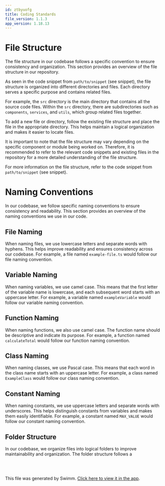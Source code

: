```yaml
---
id: ztbyuofg
title: Coding Standards
file_version: 1.1.3
app_version: 1.18.13
---
```


# File Structure

The file structure in our codebase follows a specific convention to ensure consistency and organization. This section provides an overview of the file structure in our repository.

As seen in the code snippet from `path/to/snippet` (see snippet), the file structure is organized into different directories and files. Each directory serves a specific purpose and contains related files.

For example, the `src` directory is the main directory that contains all the source code files. Within the `src` directory, there are subdirectories such as `components`, `services`, and `utils`, which group related files together.

To add a new file or directory, follow the existing file structure and place the file in the appropriate directory. This helps maintain a logical organization and makes it easier to locate files.

It is important to note that the file structure may vary depending on the specific component or module being worked on. Therefore, it is recommended to refer to the relevant code snippets and existing files in the repository for a more detailed understanding of the file structure.

For more information on the file structure, refer to the code snippet from `path/to/snippet` (see snippet).

# Naming Conventions

In our codebase, we follow specific naming conventions to ensure consistency and readability. This section provides an overview of the naming conventions we use in our code.

## File Naming

When naming files, we use lowercase letters and separate words with hyphens. This helps improve readability and ensures consistency across our codebase. For example, a file named `example-file.ts` would follow our file naming convention.

## Variable Naming

When naming variables, we use camel case. This means that the first letter of the variable name is lowercase, and each subsequent word starts with an uppercase letter. For example, a variable named `exampleVariable` would follow our variable naming convention.

## Function Naming

When naming functions, we also use camel case. The function name should be descriptive and indicate its purpose. For example, a function named `calculateTotal` would follow our function naming convention.

## Class Naming

When naming classes, we use Pascal case. This means that each word in the class name starts with an uppercase letter. For example, a class named `ExampleClass` would follow our class naming convention.

## Constant Naming

When naming constants, we use uppercase letters and separate words with underscores. This helps distinguish constants from variables and makes them easily identifiable. For example, a constant named `MAX_VALUE` would follow our constant naming convention.

## Folder Structure

In our codebase, we organize files into logical folders to improve maintainability and organization. The folder structure follows a

<br/>

<br/>

This file was generated by Swimm. [Click here to view it in the app](https://app.swimm.io/repos/Z2l0aHViJTNBJTNBbmV3c21lYWQlM0ElM0F1YmVyZ29ubXg=/docs/ztbyuofg).
